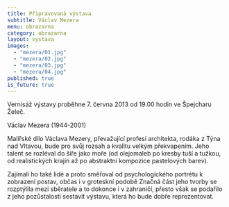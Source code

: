 ```yaml
---
title: Připravovaná výstava
subtitle: Václav Mezera
menu: obrazarna
category: obrazarna
layout: vystava
images:
  - "mezera/01.jpg"
  - "mezera/02.jpg"
  - "mezera/03.jpg"
  - "mezera/04.jpg"
published: true
is_future: true
---
```

Vernisáž výstavy proběhne 7. června 2013 od 19.00 hodin ve Špejcharu Želeč.

Václav Mezera (1944-2001)
	
Malířské dílo Václava Mezery, převažující profesí architekta, rodáka z Týna nad Vltavou, bude pro svůj rozsah a kvalitu velkým překvapením. Jeho talent se rozléval do šíře jako moře (od olejomaleb po kresby tuší a tužkou, od realistických krajin až po abstraktní kompozice pastelových barev).

Zajímali ho také lidé a proto směřoval od psychologického portrétu k zobrazení postav, občas i v groteskní podobě Značná část jeho tvorby se rozptýlila mezi sběratele a to dokonce i v zahraničí, přesto však se podařilo z jeho pozůstalosti sestavit výstavu, která ho bude dobře reprezentovat.

